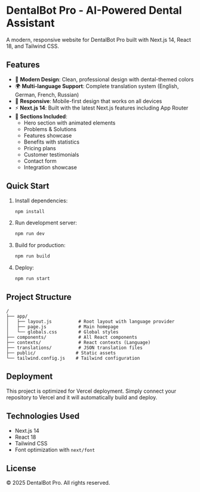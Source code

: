 # DentalBot Pro - AI-Powered Dental Assistant

A modern, responsive website for DentalBot Pro built with Next.js 14, React 18, and Tailwind CSS.

## Features

- 🎨 **Modern Design**: Clean, professional design with dental-themed colors
- 🌍 **Multi-language Support**: Complete translation system (English, German, French, Russian)
- 📱 **Responsive**: Mobile-first design that works on all devices
- ⚡ **Next.js 14**: Built with the latest Next.js features including App Router
- 🎯 **Sections Included**:
  - Hero section with animated elements
  - Problems & Solutions
  - Features showcase
  - Benefits with statistics
  - Pricing plans
  - Customer testimonials
  - Contact form
  - Integration showcase

## Quick Start

1. Install dependencies:
   ```bash
   npm install
   ```

2. Run development server:
   ```bash
   npm run dev
   ```

3. Build for production:
   ```bash
   npm run build
   ```

4. Deploy:
   ```bash
   npm run start
   ```

## Project Structure

```
/
├── app/
│   ├── layout.js          # Root layout with language provider
│   ├── page.js            # Main homepage
│   └── globals.css        # Global styles
├── components/            # All React components
├── contexts/              # React contexts (Language)
├── translations/          # JSON translation files
├── public/               # Static assets
└── tailwind.config.js    # Tailwind configuration
```

## Deployment

This project is optimized for Vercel deployment. Simply connect your repository to Vercel and it will automatically build and deploy.

## Technologies Used

- Next.js 14
- React 18
- Tailwind CSS
- Font optimization with `next/font`

## License

© 2025 DentalBot Pro. All rights reserved.